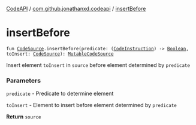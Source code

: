 [CodeAPI](../index.md) / [com.github.jonathanxd.codeapi](index.md) / [insertBefore](.)

# insertBefore

`fun `[`CodeSource`](-code-source/index.md)`.insertBefore(predicate: (`[`CodeInstruction`](-code-instruction.md)`) -> `[`Boolean`](https://kotlinlang.org/api/latest/jvm/stdlib/kotlin/-boolean/index.html)`, toInsert: `[`CodeSource`](-code-source/index.md)`): `[`MutableCodeSource`](-mutable-code-source/index.md)

Insert element `toInsert` in `source` before element determined by `predicate`

### Parameters

`predicate` - Predicate to determine element

`toInsert` - Element to insert before element determined by `predicate`

**Return**
`source`

